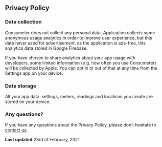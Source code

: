 ## Privacy Policy
### Data collection
Consumeter does not collect any personal data. Application collects some anonymous usage analytics in order to improve user experience, but this data never used for advertisement, as the application is ads-free, this analytics data stored in Google Firebase.

If you have chosen to share analytics about your app usage with developers, some limited information (e.g. how often you use Consumeter) will be collected by Apple. You can opt in or out of that at any time from the Settings app on your device.

### Data storage
All your app data: settings, meters, readings and locations you create are stored on your device.

### Any questions?
If you have any questions about the Privacy Policy, please don’t hesitate to [contact us](mailto:consumeter.io@gmail.com).

**Last updated** 23rd of February, 2021
